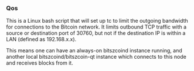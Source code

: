 ### Qos ###

This is a Linux bash script that will set up tc to limit the outgoing bandwidth for connections to the Bitcoin network. It limits outbound TCP traffic with a source or destination port of 30760, but not if the destination IP is within a LAN (defined as 192.168.x.x).

This means one can have an always-on bitszcoind instance running, and another local bitszcoind/bitszcoin-qt instance which connects to this node and receives blocks from it.
